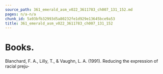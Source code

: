 ```yaml
---
source_path: 361_emerald_asm_v022_3611783_ch007_131_152.md
pages: n/a-n/a
chunk_id: 5a93bfb32993d5a80232fe1d929e13645bce9a53
title: 361_emerald_asm_v022_3611783_ch007_131_152
---
```

# Books.

Blanchard, F. A., Lilly, T., & Vaughn, L. A. (1991). Reducing the expression of racial preju-
